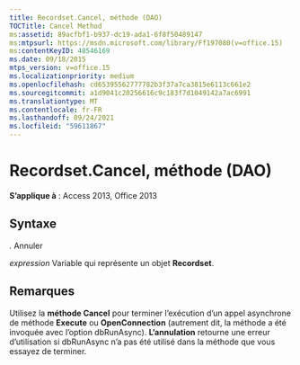 ```yaml
---
title: Recordset.Cancel, méthode (DAO)
TOCTitle: Cancel Method
ms:assetid: 89acfbf1-b937-dc19-ada1-6f8f50489147
ms:mtpsurl: https://msdn.microsoft.com/library/Ff197080(v=office.15)
ms:contentKeyID: 48546169
ms.date: 09/18/2015
mtps_version: v=office.15
ms.localizationpriority: medium
ms.openlocfilehash: cd65395562777782b3f37a7ca3815e6113c661e2
ms.sourcegitcommit: a1d9041c20256616c9c183f7d1049142a7ac6991
ms.translationtype: MT
ms.contentlocale: fr-FR
ms.lasthandoff: 09/24/2021
ms.locfileid: "59611867"
---
```

# <a name="recordsetcancel-method-dao"></a>Recordset.Cancel, méthode (DAO)


**S’applique à** : Access 2013, Office 2013

## <a name="syntax"></a>Syntaxe

*.* Annuler

*expression* Variable qui représente un objet **Recordset**.

## <a name="remarks"></a>Remarques

Utilisez la **méthode Cancel** pour terminer l’exécution d’un appel asynchrone de méthode **Execute** ou **OpenConnection** (autrement dit, la méthode a été invoquée avec l’option dbRunAsync). **L’annulation** retourne une erreur d’utilisation si dbRunAsync n’a pas été utilisé dans la méthode que vous essayez de terminer.

